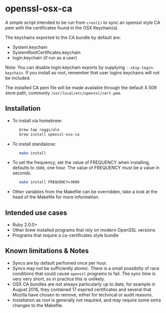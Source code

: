 # openssl-osx-ca

A simple script intended to be run from `cron(1)` to sync an openssl style CA
pem with the certificates found in the OSX Keychain(s).

The keychains exported to the CA bundle by default are:
 * System.keychain
 * SystemRootCertificates.keychain
 * login.keychain (if run as a user)

Note: You can disable login.keychain exports by supplying
`--skip-login-keychain`. If you install as root, remember that user logins
keychains will not be included.

The installed CA pem file will be made available through the default X.509 store
path, commonly `/usr/local/etc/openssl/cert.pem`.

## Installation

 * To install via homebrew:
   ``` bash
      brew tap raggi/ale
      brew install openssl-osx-ca
   ```

 * To install standalone:
   ``` bash
      make install
   ```

 * To set the frequency, set the value of FREQUENCY when installing, defaults to
   `3600`, one hour. The value of FREQUENCY must be a value in seconds.
   ``` bash
      make install FREQUENCY=3600
   ```

 * Other variables from the Makefile can be overridden, take a look at the head
   of the Makefile for more information.

## Intended use cases

 * Ruby 2.0.0+
 * Other brew installed programs that rely on modern OpenSSL versions
 * Programs that require a ca-certificates style bundle

## Known limitations & Notes

 * Syncs are by default perfomed once per hour.
 * Syncs may not be sufficiently atomic. There is a small possiblity of race
   conditions that could cause `openssl` programs to fail. The sync time is very
   very short, so in practice this is unlikely.
 * OSX CA bundles are not always particularly up to date, for example in August
   2016, they contained 17 expired certificates and several that Mozilla have
   chosen to remove, either for technical or audit reasons.
 * Installation as root is generally not required, and may require some extra
   changes to the Makefile.

